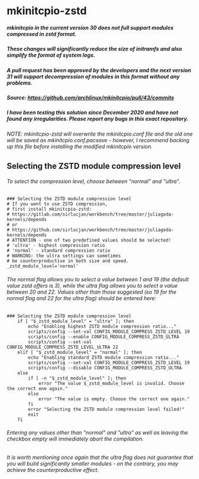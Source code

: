 # mkinitcpio-zstd

##### mkinitcpio in the current version 30 does not full support modules compressed in zstd format.
##### These changes will significantly reduce the size of initramfs and also simplify the format of system logs.
##### A pull request has been approved by the developers and the next version 31 will support decompression of modules in this format without any problems.
##### Source: https://github.com/archlinux/mkinitcpio/pull/43/commits
##### I have been testing this solution since December 2020 and have not found any irregularities. Please report any bugs in this exact repository.

###### NOTE: mkinitcpio-zstd will overwrite the mkinitcpio.conf file and the old one will be saved as mkinitcpio.conf.pacsave - however, I recommend backing up this file before installing the modified mkinitcpio version.

## Selecting the ZSTD module compression level

###### To select the compression level, choose between "normal" and "ultra".

```
### Selecting the ZSTD module compression level
# If you want to use ZSTD compression,
# first install mkinitcpio-zstd:
# https://gitlab.com/sirlucjan/workbench/tree/master/juliagoda-kernels/depends
# or
# https://github.com/sirlucjan/workbench/tree/master/juliagoda-kernels/depends
# ATTENTION - one of two predefined values should be selected!
# 'ultra' - highest compression ratio
# 'normal' - standard compression ratio
# WARNING: the ultra settings can sometimes
# be counterproductive in both size and speed.
_zstd_module_level='normal'
```
###### The normal flag allows you to select a value between 1 and 19 (the default value zstd offers is 3), while the ultra flag allows you to select a value between 20 and 22. Values other than those suggested (so 19 for the normal flag and 22 for the ultra flag) should be entered here:

```
### Selecting the ZSTD module compression level
	if [ "$_zstd_module_level" = "ultra" ]; then
		echo "Enabling highest ZSTD module compression ratio..."
		scripts/config --set-val CONFIG_MODULE_COMPRESS_ZSTD_LEVEL 19
		scripts/config --enable CONFIG_MODULE_COMPRESS_ZSTD_ULTRA
		scripts/config --set-val CONFIG_MODULE_COMPRESS_ZSTD_LEVEL_ULTRA 22
	elif [ "$_zstd_module_level" = "normal" ]; then
		echo "Enabling standard ZSTD module compression ratio..."
		scripts/config --set-val CONFIG_MODULE_COMPRESS_ZSTD_LEVEL 19
		scripts/config --disable CONFIG_MODULE_COMPRESS_ZSTD_ULTRA
	else
		if [ -n "$_zstd_module_level" ]; then
			error "The value $_zstd_module_level is invalid. Choose the correct one again."
		else
			error "The value is empty. Choose the correct one again."
		fi
		error "Selecting the ZSTD module compression level failed!"
		exit
	fi
```

###### Entering any values other than "normal" and "ultra" as well as leaving the checkbox empty will immediately abort the compilation. 

###### It is worth mentioning once again that the ultra flag does not guarantee that you will build significantly smaller modules - on the contrary, you may achieve the counterproductive effect. 
